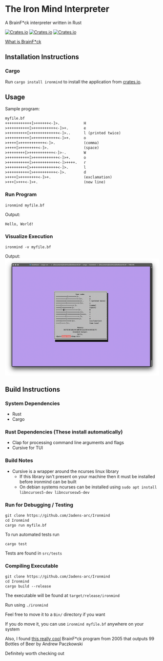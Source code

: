 # The Iron Mind Interpreter
A BrainF*ck interpreter written in Rust

[![Crates.io](https://img.shields.io/crates/l/ironmind)](https://opensource.org/licenses/MIT)
[![Crates.io](https://img.shields.io/crates/d/ironmind)](https://crates.io/crates/ironmind)
[![Crates.io](https://img.shields.io/github/actions/workflow/status/jadens-arc/Ironmind/rust.yml)](https://github.com/Jadens-Arc/Ironmind)



[What is BrainF*ck](https://www.youtube.com/watch?v=hdHjjBS4cs8)

## Installation Instructions
### Cargo
Run `cargo install ironmind` to install the application from [crates.io](https://crates.io/).

## Usage
Sample program:
```brainfuck
myfile.bf
++++++++++++[>++++++<-]>.           H
>++++++++++[>++++++++++<-]>+.       e
>+++++++++[>++++++++++++<-]>..      l (printed twice)
>++++++++++[>+++++++++++<-]>+.      o
>++++[>+++++++++++<-]>.             (comma)
>++++[>++++++++<-]>.                (space)
>++++++++[>+++++++++++<-]>-.        W
>++++++++++[>+++++++++++<-]>+.      o
>++++++++++[>+++++++++++<-]>++++.   r
>+++++++++[>++++++++++++<-]>.       l
>++++++++++[>++++++++++<-]>.        d
>++++[>++++++++<-]>+.               (exclamation)
>+++[>+++<-]>+.                     (new line)
```

### Run Program

```shell
ironmind myfile.bf
```
Output:
```
Hello, World!
```

### Visualize Execution

```shell
ironmind -v myfile.bf
```
Output:
![visualizer](doc/visualizer.png)

## Build Instructions
### System Dependencies
- Rust
- Cargo

### Rust Dependencies (These install automatically)
- Clap for processing command line arguments and flags
- Cursive for TUI

### Build Notes
- Cursive is a wrapper around the ncurses linux library
  - If this library isn't present on your machine then it must be installed before ironmind can be built
  - On debian systems ncurses can be installed using ``` sudo apt install libncurses5-dev libncursesw5-dev ```

### Run for Debugging / Testing
```shell
git clone https://github.com/Jadens-arc/Ironmind
cd Ironmind
cargo run myfile.bf
```
To run automated tests run
```shell
cargo test
```
Tests are found in ```src/tests```

### Compiling Executable
```shell
git clone https://github.com/Jadens-arc/Ironmind
cd Ironmind
cargo build --release
```
The executable will be found at ```target/release/ironmind```

Run using ```./ironmind```

Feel free to move it to a ```Bin/``` directory if you want

If you do move it, you can use   ```ironmind myfile.bf``` anywhere on your system


Also, I found [this really cool](http://www.99-bottles-of-beer.net/language-brainfuck-101.html) BrainF*ck program from 2005 that outputs 99 Bottles of Beer by Andrew Paczkowski

Definitely worth checking out

